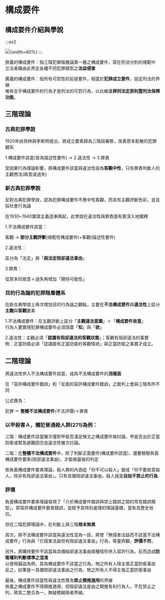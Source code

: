 # 構成要件

## 構成要件介紹與學說

:::ex2

![](構成要件.png){width=60%}
:::


狹義的構成要件：指三階犯罪階層論第一層之構成要件，寫在刑法分則的規範中<br>
立法者藉由此界定各種不同犯罪類型之**法益侵害**<br>


廣義的構成要件：指所有可罰性的前提要件，相當於**犯罪成立要件**，設定刑法的界線<br>
唯有合乎構成要件的行為才是刑法的可罰行為，以此維護**罪刑法定原則暨刑法保障功能**。

## 三階理論

### 古典犯罪學說

1920年由貝林與李斯特提出，將成立要素歸為三階段審察，改善原本鬆散的犯罪體系

1.構成要件該當(皆為描述性要件) -> 2.違法性 -> 3.罪責

受因果行為理論影響，將構成要件該當與違法性設為**客觀中性**，只有罪責判斷人的主觀想法(故意或過失)

### 新古典犯罪學說

反對古典犯罪學說，認為犯罪構成要件不應中性客觀，而具有主觀評斷色彩，並且採社會行為論

在1930~1940實證主義逐漸興起，此學說在違法性與罪責面有更深入地闡釋

1.不法構成要件該當：

客觀 -> **部分主觀評斷**(規範性構成要件)+客觀(描述性要件)

2.違法性：

區分為「法定」與「**超法定阻卻違法事由**」

3.罪責：

從原本的故意＋過失再增加「期待可能性」

### ⽬的行為論的犯罪階層體系

在新古典學說上再次增加目的行為論之觀點，主要在**不法構成要件**與**違法性**上區分**主觀**與**客觀**要素

1.不法構成要件：在主觀評斷上區分「**主觀違法意圖**」＋「**構成要件故意**」<br>
行為人要實現犯罪構成要件必須涵蓋「**知**」與「**欲**」

2.違法性：主觀必須「**認識有阻卻違法的客觀狀態**」；客觀有阻卻違法的事實<br>
例：正當防衛必須「認識能有正當防衛的客觀情狀」與正當防衛之事實才成立。


## 二階理論

將違法性併入不法構成要件該當，成為不法構成要件的**消極面**

在「容許構成要件錯誤」和「反⾯的容許構成要件錯誤」之裁判上會與三階有所不同

公式應為：

犯罪 ＝ **整體不法構成要件**(不法評價)＋罪責


### 以甲殺害Ａ，觸犯普通殺人罪(271)為例：

三階：構成要件該當層次僅對甲是否滿足條文之構成要件做討論，甲是否出於正當防衛或緊急避難因交由違法性層次討論。

二階：在**整體不法構成要件**中，除了判斷正面要件(構成要件該當)，還要檢驗負面構成要件要素(阻卻違法事由)，才能做最後的判定

依負面構成要件要素理論，殺人罪的內涵從「你不可以殺人」變成「你不要故意殺人，除非有阻卻違法事由」。只有具備阻卻違法事由，殺人就是**自始不禁止的行為**

### 評價

負面構成要件要素理論發現了「介於構成要件錯誤與禁止錯誤之間的常見錯誤類型」，即容許構成要件要素錯誤，並賦予其特別處理的理論基礎，當有其歷史地位。

但在二階犯罪理論中，在判斷上與三階**根本無異**

其次，將不法構成要件該當與違法性混為一談，將使「無侵害法益而不該當不法構成要件」行為與「已侵害法益但有阻卻違法事由」行為，等量齊觀，**評價不符**。

另外，將購持要件不該當與具備組卻違法事由兩種情形併入容許行為，反而造成**防衛權利判斷標準之混淆**<br>
以使用竊盜為例，其為構成要件不該當之行為，物之所有人得主張正當防衛事由<br>
反之，如果是一具備阻卻違法事由之行為，物之所有人不得主張正當防衛事由

最後，構成要件該當性與違法性應為**禁止類推適用**的界線<br>
俠義之構成要件不得類推適用，但阻卻違法是由之類推有利行為人，不在禁止之列，將其二整合為一，無疑模糊兩者界線。


